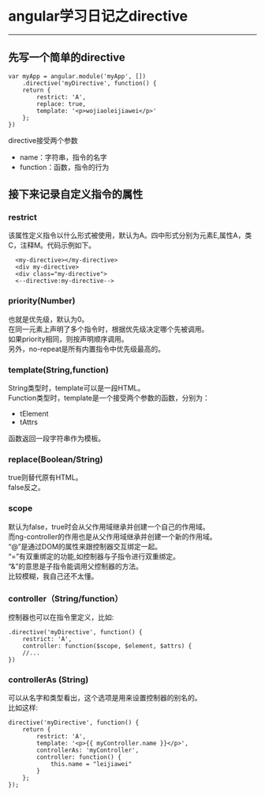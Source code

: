 # angular学习日记之directive

---

## 先写一个简单的directive

```
var myApp = angular.module('myApp', [])
    .directive('myDirective', function() {
    return {
        restrict: 'A',
        replace: true,
        template: '<p>wojiaoleijiawei</p>'
    };
})
```

directive接受两个参数
* name：字符串，指令的名字
* function：函数，指令的行为

## 接下来记录自定义指令的属性

### restrict
该属性定义指令以什么形式被使用，默认为A。四中形式分别为元素E,属性A，类C，注释M。代码示例如下。

```
  <my-directive></my-directive>
  <div my-directive>
  <div class="my-directive">
  <--directive:my-directive-->
```

### priority(Number)
也就是优先级，默认为0。<br>
在同一元素上声明了多个指令时，根据优先级决定哪个先被调用。 <br>
如果priority相同，则按声明顺序调用。<br>
另外，no-repeat是所有内置指令中优先级最高的。<br>

### template(String,function)

String类型时，template可以是一段HTML。<br>
Function类型时，template是一个接受两个参数的函数，分别为：<br>

* tElement
* tAttrs

函数返回一段字符串作为模板。

### replace(Boolean/String)
true则替代原有HTML。<br>
false反之。

### scope
默认为false，true时会从父作用域继承并创建一个自己的作用域。<br>
而ng-controller的作用也是从父作用域继承并创建一个新的作用域。<br>
“@”是通过DOM的属性来跟控制器交互绑定一起。<br>
“=”有双重绑定的功能,如控制器与子指令进行双重绑定。<br>
“&”的意思是子指令能调用父控制器的方法。<br>
比较模糊，我自己还不太懂。

### controller（String/function）
控制器也可以在指令里定义，比如:
```
.directive('myDirective', function() {
    restrict: 'A',
    controller: function($scope, $element, $attrs) {
    //...
})
```

### controllerAs (String)

可以从名字和类型看出，这个选项是用来设置控制器的别名的。<br>
比如这样:
```
directive('myDirective', function() {
    return {
        restrict: 'A',
        template: '<p>{{ myController.name }}</p>',
        controllerAs: 'myController',
        controller: function() {
            this.name = "leijiawei"
        }
    };
});
```
